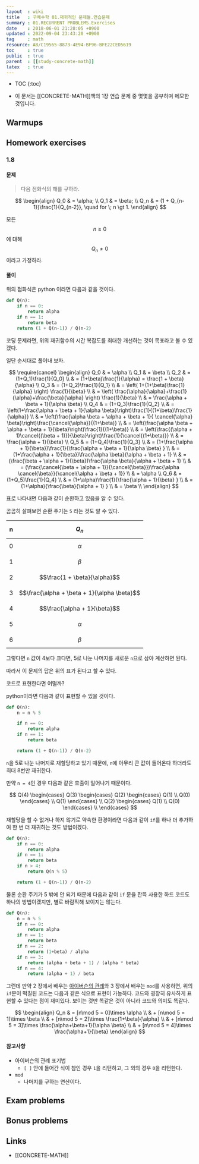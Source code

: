 ```yaml
---
layout  : wiki
title   : 구체수학 01.재귀적인 문제들.연습문제
summary : 01.RECURRENT PROBLEMS.Exercises
date    : 2018-06-01 21:28:05 +0900
updated : 2022-09-04 23:43:20 +0900
tag     : math
resource: A8/C19565-8873-4E94-BF96-BFE22CED5619
toc     : true
public  : true
parent  : [[study-concrete-math]]
latex   : true
---
```

* TOC
{:toc}

* 이 문서는 [[CONCRETE-MATH]]책의 1장 연습 문제 중 몇몇을 공부하며 메모한 것입니다.

## Warmups

## Homework exercises

### 1.8

#### 문제

> 다음 점화식의 해를 구하라.
>
$$
\begin{align}
Q_0 & = \alpha; \\
Q_1 & = \beta; \\
Q_n & = (1 + Q_{n-1})\frac{1}{Q_{n-2}}, \quad for \; n \gt 1.
\end{align}
$$
>
모든 $$n \ge 0$$에 대해 $$Q_n \ne 0$$이라고 가정하라.

#### 풀이

위의 점화식은 python 이라면 다음과 같을 것이다.

```python
def Q(n):
    if n == 0:
        return alpha
    if n == 1:
        return beta
    return (1 + Q(n-1)) / Q(n-2)
```

코딩 문제라면, 위의 재귀함수의 시간 복잡도를 최대한 개선하는 것이 목표라고 볼 수 있겠다.

일단 순서대로 풀어내 보자.

$$
\require{cancel}
\begin{align}
Q_0 & = \alpha \\
Q_1 & = \beta \\
Q_2 & = (1+Q_1)\frac{1}{Q_0} \\
    & = (1+\beta)\frac{1}{\alpha} = \frac{1 + \beta}{\alpha} \\
Q_3 & = (1+Q_2)\frac{1}{Q_1} \\
    & = \left( 1+(1+\beta)\frac{1}{\alpha} \right) \frac{1}{\beta} \\
    & = \left( \frac{\alpha}{\alpha}+\frac{1}{\alpha}+\frac{\beta}{\alpha} \right) \frac{1}{\beta} \\
    & = \frac{\alpha + \beta + 1}{\alpha \beta} \\
Q_4 & = (1+Q_3)\frac{1}{Q_2} \\
    & = \left(1+\frac{\alpha + \beta + 1}{\alpha \beta}\right)\frac{1}{(1+\beta)\frac{1}{\alpha}} \\
    & = \left(\frac{\alpha \beta + \alpha + \beta + 1}{ \cancel{\alpha} \beta}\right)\frac{\cancel{\alpha}}{(1+\beta)} \\
    & = \left(\frac{\alpha \beta + \alpha + \beta + 1}{\beta}\right)\frac{1}{(1+\beta)} \\
    & = \left(\frac{(\alpha + 1)\cancel{(\beta + 1)}}{\beta}\right)\frac{1}{\cancel{(1+\beta)}} \\
    & = \frac{\alpha + 1}{\beta} \\
Q_5 & = (1+Q_4)\frac{1}{Q_3} \\
    & = (1+\frac{\alpha + 1}{\beta})\frac{1}{\frac{\alpha + \beta + 1}{\alpha \beta} } \\
    & = (1+\frac{\alpha + 1}{\beta})\frac{\alpha \beta}{\alpha + \beta + 1} \\
    & = (\frac{\beta + \alpha + 1}{\beta})\frac{\alpha \beta}{\alpha + \beta + 1} \\
    & = (\frac{\cancel{\beta + \alpha + 1}}{\cancel{\beta}})\frac{\alpha \cancel{\beta}}{\cancel{\alpha + \beta + 1}} \\
    & = \alpha \\
Q_6 & = (1+Q_5)\frac{1}{Q_4} \\
    & = (1+\alpha)\frac{1}{\frac{\alpha + 1}{\beta} } \\
    & = (1+\alpha){\frac{\beta}{\alpha + 1} } \\
    & = \beta \\
\end{align}
$$

표로 나타내면 다음과 같이 순환하고 있음을 알 수 있다.

곰곰히 살펴보면 순환 주기는 `5` 라는 것도 알 수 있다.

| n | $$Q_n$$                                     |
|---|---------------------------------------------|
| 0 | $$\alpha$$                                  |
| 1 | $$\beta$$                                   |
| 2 | $$\frac{1 + \beta}{\alpha}$$                |
| 3 | $$\frac{\alpha + \beta + 1}{\alpha \beta}$$ |
| 4 | $$\frac{\alpha + 1}{\beta}$$                |
| 5 | $$\alpha$$                                  |
| 6 | $$\beta$$                                   |

그렇다면 `n` 값이 4보다 크다면, 5로 나눈 나머지를 새로운 `n`으로 삼아 계산하면 된다.

따라서 이 문제의 답은 위의 표가 된다고 할 수 있다.

코드로 표현한다면 어떨까?

python이라면 다음과 같이 표현할 수 있을 것이다. 

```python
def Q(n):
    n = n % 5

    if n == 0:
        return alpha
    if n == 1:
        return beta

    return (1 + Q(n-1)) / Q(n-2)
```

`n`을 5로 나눈 나머지로 재할당하고 있기 때문에, `n`에 아무리 큰 값이 들어온다 하더라도 최대 8번만 재귀한다.

만약 `n = 4`인 경우 다음과 같은 호출이 일어나기 때문이다.

$$
Q(4)
    \begin{cases} 
    Q(3)
        \begin{cases}
        Q(2)
            \begin{cases}
            Q(1) \\ Q(0)
            \end{cases} \\
        Q(1)
        \end{cases} \\
    Q(2)
        \begin{cases}
        Q(1) \\ Q(0)
        \end{cases} \\
    \end{cases}
$$

재할당을 할 수 없거나 하지 않기로 약속한 환경이라면 다음과 같이 `if`를 하나 더 추가하여 한 번 더 재귀하는 것도 방법이겠다.

```python
def Q(n):
    if n == 0:
        return alpha
    if n == 1:
        return beta
    if n > 4:
        return Q(n % 5)

    return (1 + Q(n-1)) / Q(n-2)
```

물론 순환 주기가 5 밖에 안 되기 때문에 다음과 같이 `if` 문을 잔뜩 사용한 하드 코드도 하나의 방법이겠지만, 별로 바람직해 보이지는 않는다.

```python
def Q(n):
    n = n % 5
    if n == 0:
        return alpha
    if n == 1:
        return beta
    if n == 2:
        return (1+beta) / alpha
    if n == 3:
        return (alpha + beta + 1) / (alpha * beta)
    if n == 4:
        return (alpha + 1) / beta
```

그런데 만약 2 장에서 배우는 [아이버슨의 관례](/wiki/c-m-02-Sums-01/#전통과-벗어난-표기법)와 3 장에서 배우는 `mod`를 사용하면, 위의 `if`문이 떡칠된 코드는 다음과 같은 식으로 표현이 가능하다. 코드와 굉장히 유사하게 표현할 수 있다는 점이 재미있다. 보이는 것만 똑같은 것이 아니라 코드와 의미도 똑같다.

$$
\begin{align}
Q_n & = [n\mod 5 = 0]\times \alpha \\
    & + [n\mod 5 = 1]\times \beta \\
    & + [n\mod 5 = 2]\times \frac{1+\beta}{\alpha} \\
    & + [n\mod 5 = 3]\times \frac{\alpha+\beta+1}{\alpha \beta} \\
    & + [n\mod 5 = 4]\times \frac{\alpha+1}{\beta}
\end{align}
$$

#### 참고사항

* 아이버슨의 관례 표기법
    * `[ ]` 안에 들어간 식이 참인 경우 `1`을 리턴하고, 그 외의 경우 `0`을 리턴한다.
* `mod`
    * 나머지를 구하는 연산이다.



## Exam problems

## Bonus problems

## Links

* [[CONCRETE-MATH]]

